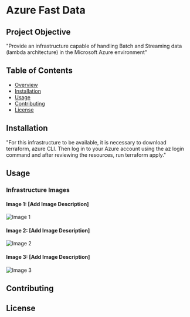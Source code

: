 # Azure Fast Data 

## Project Objective

"Provide an infrastructure capable of handling Batch and Streaming data (lambda architecture) in the Microsoft Azure environment"

## Table of Contents

- [Overview](#project-objective)
- [Installation](#installation)
- [Usage](#usage)
- [Contributing](#contributing)
- [License](#license)

## Installation

"For this infrastructure to be available, it is necessary to download terraform, azure CLI. Then log in to your Azure account using the az login command and after reviewing the resources, run terraform apply."

## Usage

[//]: # "Provide instructions on how to use your project. Include code examples, screenshots, or any relevant information."

### Infrastructure Images

[//]: # "Attach images showcasing your project's infrastructure, architecture, or any relevant diagrams."

#### Image 1: [Add Image Description]

![Image 1](link_to_image_1.png)

#### Image 2: [Add Image Description]

![Image 2](link_to_image_2.png)

#### Image 3: [Add Image Description]

![Image 3](link_to_image_3.png)

## Contributing

[//]: # "Explain how others can contribute to your project, such as guidelines for reporting issues, submitting pull requests, or participating in discussions."

## License

[//]: # "Specify the license under which your project is distributed."

